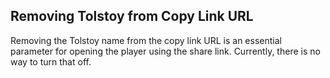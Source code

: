 ## Removing Tolstoy from Copy Link URL

Removing the Tolstoy name from the copy link URL is an essential parameter for opening the player using the share link. Currently, there is no way to turn that off.